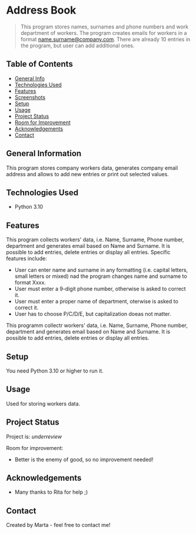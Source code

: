 # Address Book
> This program stores names, surnames and phone numbers and work department of workers. The program creates emails for workers in a format name.surname@company.com. There are already 10 entries in the program, but user can add additional ones.
> 

## Table of Contents
* [General Info](#general-information)
* [Technologies Used](#technologies-used)
* [Features](#features)
* [Screenshots](#screenshots)
* [Setup](#setup)
* [Usage](#usage)
* [Project Status](#project-status)
* [Room for Improvement](#room-for-improvement)
* [Acknowledgements](#acknowledgements)
* [Contact](#contact)
<!-- * [License](#license) -->


## General Information
This program stores company workers data, generates company email address and allows to add new entries or print out selected values. 

## Technologies Used
- Python 3.10


## Features
This program collects workers' data, i.e. Name, Surname, Phone number, department and generates email based on Name and Surname. It is possible to add entries, delete entries or display all entries.
Specific features include:
- User can enter name and surname in any formatting (i.e. capital letters, small letters or mixed) nad the program changes name and surname to format Xxxx.
- User must enter a 9-digit phone number, otherwise is asked to correct it.
- User must enter a proper name of department, oterwise is asked to correct it.
- User has to choose P/C/D/E, but capitalization doeas not matter.

This programm collectr workers' data, i.e. Name, Surname, Phone number, department and generates email based on Name and Surname. It is possible to add entries, delete entries or display all entries.



## Setup
You need Python 3.10 or higher to run it.


## Usage
Used for storing workers data.


## Project Status
Project is: _underreview_ 

Room for improvement:
- Better is the enemy of good, so no improvement needed!




## Acknowledgements

- Many thanks to Rita for help ;)


## Contact
Created by Marta - feel free to contact me!

